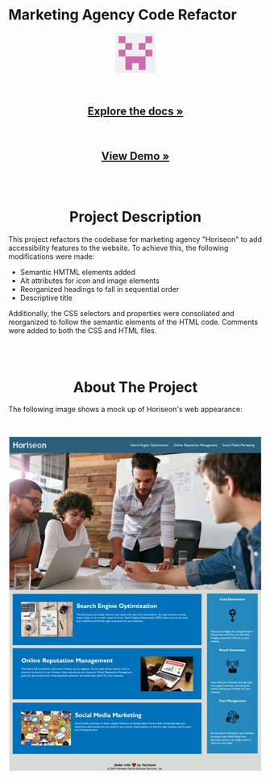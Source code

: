 # Marketing Agency Code Refactor

<p align="center">
    <a href="https://github.com/cdfoye/Marketing-Code-Refactor">
        <img src="./Assets/images/logo.PNG" alt="cdfoye GitHub Logo" width="80" height="80">
    </a>
</p>

<div>
  <p align="center">
    <br />
    <h2 align="center"><a href="https://github.com/cdfoye/Marketing-Code-Refactor"><strong>Explore the docs »</strong></a></h2>
    <br />
    <h2 align="center"><a href="https://github.com/cdfoye/Marketing-Code-Refactor">View Demo »</strong></a></h2>
    <br />
    <br />
  </p>
</div>

<!-- PROJECT DESCRIPTION -->
<h1 align="center"> Project Description</h1>

This project refactors the codebase for marketing agency "Horiseon" to add accessibility features to the website. To achieve this, the following modifications were made:

- Semantic HMTML elements added
- Alt attributes for icon and image elements
- Reorganized headings to fall in sequential order
- Descriptive title

Additionally, the CSS selectors and properties were consoliated and reorganized to follow the semantic elements of the HTML code. Comments were added to both the CSS and HTML files.

<br />
<br />

<!-- ABOUT THE PROJECT -->
<h1 align="center"> About The Project</h1>

The following image shows a mock up of Horiseon's web appearance:

<br />

<p align="center">
    <a href="https://github.com/cdfoye/Marketing-Code-Refactor">
        <img src="./Assets/images/mockup.JPG" alt="The Horiseon webpage includes a navigation bar, a header image, and cards with text and images at the bottom of the page.">
    </a>
</p>


